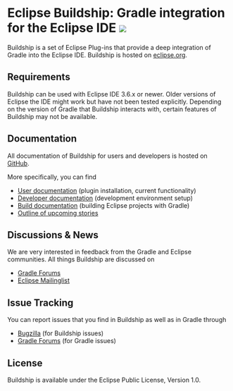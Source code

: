 # Eclipse Buildship: Gradle integration for the Eclipse IDE <a href="http://builds.gradle.org/viewType.html?buildTypeId=Tooling_Master_IntegrationTests_Linux_Eclipse45Build&guest=1"><img src="https://builds.gradle.org/app/rest/builds/buildType:%28id:Tooling_Master_IntegrationTests_Linux_Eclipse45Build%29/statusIcon"/></a>

Buildship is a set of Eclipse Plug-ins that provide a deep integration of Gradle into the Eclipse IDE. Buildship is hosted
on [eclipse.org](https://projects.eclipse.org/projects/tools.buildship).


## Requirements

Buildship can be used with Eclipse IDE 3.6.x or newer. Older versions of Eclipse the IDE might work but have not been tested explicitly. Depending
on the version of Gradle that Buildship interacts with, certain features of Buildship may not be available.


## Documentation

All documentation of Buildship for users and developers is hosted on [GitHub](https://github.com/eclipse/buildship).

More specifically, you can find

 * [User documentation](docs/user/README.md) (plugin installation, current functionality)
 * [Developer documentation](docs/development/README.md) (development environment setup)
 * [Build documentation](docs/pluginbuild/README.md) (building Eclipse projects with Gradle)
 * [Outline of upcoming stories](docs/stories/README.md)


## Discussions &amp; News

We are very interested in feedback from the Gradle and Eclipse communities. All things Buildship are discussed on

 * [Gradle Forums](http://discuss.gradle.org/c/help-discuss/buildship)
 * [Eclipse Mailinglist](https://dev.eclipse.org/mhonarc/lists/buildship-dev)


## Issue Tracking

You can report issues that you find in Buildship as well as in Gradle through

 * [Bugzilla](https://bugs.eclipse.org/bugs/enter_bug.cgi?product=Buildship) (for Buildship issues)
 * [Gradle Forums](http://discuss.gradle.org/c/bugs) (for Gradle issues)


## License

Buildship is available under the Eclipse Public License, Version 1.0.
